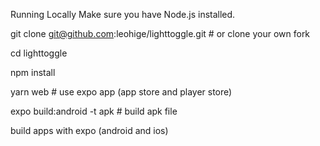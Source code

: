 Running Locally
Make sure you have Node.js installed.

git clone git@github.com:leohige/lighttoggle.git # or clone your own fork

cd lighttoggle

npm install

yarn web # use expo app (app store and player store)

expo build:android -t apk # build apk file

build apps with expo (android and ios)
